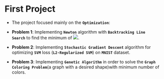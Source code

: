 # First Project
 
* The project focused mainly on the **`Optimization`**:

* **Problem 1**:  Implementing **`Newton`** algorithm with **`Backtracking Line Search`** to find the minimum of <img src="https://render.githubusercontent.com/render/math?math=f(x) = -(10x^3 \p 60x - 2x^6  - 3x^4 - 12x^2)">.

* **Problem 2**: Implementing **`Stochastic Gradient Descent`** algorithm for optimizing  **`SVM`** loss (**`L2-Regularized SVM`**) on **`MNIST`** dataset.

* **Problem 3**: Implementing **`Genetic Algorithm`** in order to solve the **`Graph Coloring Problem`**(a graph with a desired shape)with minimum number of colors. 





